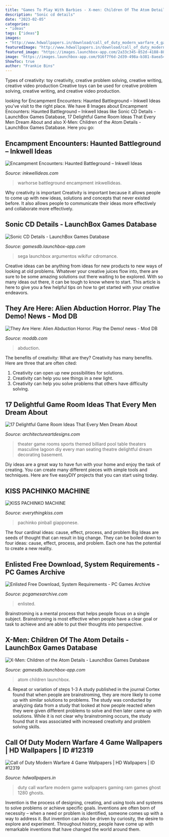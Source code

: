 ```yaml
---
title: "Games To Play With Barbies - X-men: Children Of The Atom Details"
description: "Sonic cd details"
date: "2023-02-05"
categories:
- "ideas"
tags: ["ideas"]
images:
- "http://www.hdwallpapers.in/download/call_of_duty_modern_warfare_4_game-1280x720.jpg"
featuredImage: "http://www.hdwallpapers.in/download/call_of_duty_modern_warfare_4_game-1280x720.jpg"
featured_image: "https://images.launchbox-app.com/2a33c345-852d-4188-8852-046daaefe9f5.png"
image: "https://images.launchbox-app.com/916f7f6d-2d39-498a-b381-8aea54f738ff.png"
ShowToc: true
author: "Frankie Bins"
---
```



Types of creativity: toy creativity, creative problem solving, creative writing, creative video production
Creative toys can be used for creative problem solving, creative writing, and creative video production.

	

		
looking for Encampment Encounters: Haunted Battleground – Inkwell Ideas you've visit to the right place. We have 8 Images about Encampment Encounters: Haunted Battleground – Inkwell Ideas like Sonic CD Details - LaunchBox Games Database, 17 Delightful Game Room Ideas That Every Men Dream About and also X-Men: Children of the Atom Details - LaunchBox Games Database. Here you go:
		
    
## Encampment Encounters: Haunted Battleground – Inkwell Ideas

<img loading=lazy src="https://inkwellideas.com/wp-content/uploads/2020/07/skeleton_warhorse_cropped__matt_bulahao-300x514.jpg" onerror="this.onerror=null;this.src='https://tse1.mm.bing.net/th?id=OIP.b6eWD1gZA083QjJMXCJmhwAAAA&amp;pid=15.1';" alt="Encampment Encounters: Haunted Battleground – Inkwell Ideas">

_Source: inkwellideas.com_

>warhorse battleground encampment inkwellideas. 

	

Why creativity is important
Creativity is important because it allows people to come up with new ideas, solutions and concepts that never existed before. It also allows people to communicate their ideas more effectively and collaborate more effectively.

    
## Sonic CD Details - LaunchBox Games Database

<img loading=lazy src="https://images.launchbox-app.com/2a33c345-852d-4188-8852-046daaefe9f5.png" onerror="this.onerror=null;this.src='https://tse1.mm.bing.net/th?id=OIP.PNzENcARkvTXYlH7Ky6LRgHaK4&amp;pid=15.1';" alt="Sonic CD Details - LaunchBox Games Database">

_Source: gamesdb.launchbox-app.com_

>sega launchbox argumentos wikifur cdromance. 

	

Creative ideas can be anything from ideas for new products to new ways of looking at old problems. Whatever your creative juices flow into, there are sure to be some amazing solutions out there waiting to be explored. With so many ideas out there, it can be tough to know where to start. This article is here to give you a few helpful tips on how to get started with your creative endeavors.

    
## They Are Here: Alien Abduction Horror. Play The Demo! News - Mod DB

<img loading=lazy src="https://media.moddb.com/images/articles/1/296/295436/Full_HD_no_Logo.jpg" onerror="this.onerror=null;this.src='https://tse2.mm.bing.net/th?id=OIP.R3PcclM7qklgYHM-3GcyAwHaEK&amp;pid=15.1';" alt="They Are Here: Alien Abduction Horror. Play the Demo! news - Mod DB">

_Source: moddb.com_

>abduction. 

	

The benefits of creativity: What are they?
Creativity has many benefits. Here are three that are often cited: 
1) Creativity can open up new possibilities for solutions. 
2) Creativity can help you see things in a new light. 
3) Creativity can help you solve problems that others have difficulty solving.

    
## 17 Delightful Game Room Ideas That Every Men Dream About

<img loading=lazy src="https://www.architectureartdesigns.com/wp-content/uploads/2015/10/213.jpg" onerror="this.onerror=null;this.src='https://tse3.mm.bing.net/th?id=OIP.ltpUnpzCsXA9bFiqETricgHaFj&amp;pid=15.1';" alt="17 Delightful Game Room Ideas That Every Men Dream About">

_Source: architectureartdesigns.com_

>theater game rooms sports themed billiard pool table theaters masculine lagoon diy every man seating theatre delightful dream decorating basement. 

	

Diy ideas are a great way to have fun with your home and enjoy the task of creating. You can create many different pieces with simple tools and techniques. Here are five easyDIY projects that you can start using today.

    
## KISS PACHINKO MACHINE

<img loading=lazy src="http://www.everythingkiss.com/uploads/1/3/0/9/13095506/s522659629290463841_p804_i2_w379.jpeg" onerror="this.onerror=null;this.src='https://tse4.mm.bing.net/th?id=OIP.hFlI95H2u356WpGt2UY4OQAAAA&amp;pid=15.1';" alt="KISS PACHINKO MACHINE">

_Source: everythingkiss.com_

>pachinko pinball giapponese. 

	

The four cardinal ideas: cause, effect, process, and problem
Big Ideas are seeds of thought that can result in big change. They can be boiled down to four ideas: cause, effect, process, and problem. Each one has the potential to create a new reality.

    
## Enlisted Free Download, System Requirements - PC Games Archive

<img loading=lazy src="https://www.pcgamesarchive.com/wp-content/uploads/2021/04/Enlisted-screenshot-4-768x432.jpg" onerror="this.onerror=null;this.src='https://tse1.mm.bing.net/th?id=OIP.ZO3SGBwmQss5_20ZnEeQsgHaEK&amp;pid=15.1';" alt="Enlisted Free Download, System Requirements - PC Games Archive">

_Source: pcgamesarchive.com_

>enlisted. 

	

Brainstroming is a mental process that helps people focus on a single subject. Brainstroming is most effective when people have a clear goal or task to achieve and are able to put their thoughts into perspective.

    
## X-Men: Children Of The Atom Details - LaunchBox Games Database

<img loading=lazy src="https://images.launchbox-app.com/916f7f6d-2d39-498a-b381-8aea54f738ff.png" onerror="this.onerror=null;this.src='https://tse3.mm.bing.net/th?id=OIP.iPBnUzoiAgVJUyo3YbUv3gHaJ8&amp;pid=15.1';" alt="X-Men: Children of the Atom Details - LaunchBox Games Database">

_Source: gamesdb.launchbox-app.com_

>atom children launchbox. 

	

4. Repeat or variation of steps 1-3
A study published in the journal Cortex found that when people are brainstroming, they are more likely to come up with similar solutions to problems. The study was conducted by analyzing data from a study that looked at how people reacted when they were given different problems to solve and then later came up with solutions. While it is not clear why brainstroming occurs, the study found that it was associated with increased creativity and problem solving skills.

    
## Call Of Duty Modern Warfare 4 Game Wallpapers | HD Wallpapers | ID #12319

<img loading=lazy src="http://www.hdwallpapers.in/download/call_of_duty_modern_warfare_4_game-1280x720.jpg" onerror="this.onerror=null;this.src='https://tse1.mm.bing.net/th?id=OIP.fCBIVw47xrhkE-021Wf_yAHaEK&amp;pid=15.1';" alt="Call of Duty Modern Warfare 4 Game Wallpapers | HD Wallpapers | ID #12319">

_Source: hdwallpapers.in_

>duty call warfare modern game wallpapers gaming ram games ghost 1280 ghosts. 

	

Invention is the process of designing, creating, and using tools and systems to solve problems or achieve specific goals. Inventions are often born of necessity – when a need or problem is identified, someone comes up with a way to address it. But invention can also be driven by curiosity, the desire to explore and experiment. Throughout history, people have come up with remarkable inventions that have changed the world around them.

